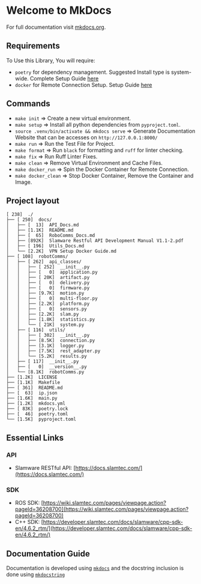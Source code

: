 # Welcome to MkDocs

For full documentation visit [mkdocs.org](https://www.mkdocs.org).

## Requirements

To Use this Library, You will require:

- `poetry` for dependency management. Suggested Install type is system-wide. Complete Setup Guide [here](https://python-poetry.org/)
- `docker` for Remote Connection Setup. Setup Guide [here](https://docs.docker.com/engine/install/)

## Commands

- `make init` => Create a new virtual environment.
- `make setup` => Install all python dependencies from `pyproject.toml`.
- `source .venv/bin/activate && mkdocs serve` => Generate Documentation Website that can be accesses on `http://127.0.0.1:8000/`
- `make run` => Run the Test File for Project.
- `make format` => Run `black` for formatting and `ruff` for linter checking.
- `make fix` => Run Ruff Linter Fixes.
- `make clean` => Remove Virtual Environment and Cache Files.
- `make docker_run` => Spin the Docker Container for Remote Connection.
- `make docker_clean` => Stop Docker Container, Remove the Container and Image.

## Project layout

```tree
[ 238]  ./
├── [ 250]  docs/
│   ├── [  13]  API_Docs.md
│   ├── [1.1K]  README.md
│   ├── [  65]  RoboComms_Docs.md
│   ├── [892K]  Slamware Restful API Development Manual V1.1-2.pdf
│   ├── [ 196]  Utils_Docs.md
│   └── [2.2K]  VPN Setup Docker Guide.md
├── [ 108]  robotComms/
│   ├── [ 262]  api_classes/
│   │   ├── [ 252]  __init__.py
│   │   ├── [   0]  application.py
│   │   ├── [ 20K]  artifact.py
│   │   ├── [   0]  delivery.py
│   │   ├── [   0]  firmware.py
│   │   ├── [9.7K]  motion.py
│   │   ├── [   0]  multi-floor.py
│   │   ├── [2.2K]  platform.py
│   │   ├── [   0]  sensors.py
│   │   ├── [2.2K]  slam.py
│   │   ├── [1.8K]  statistics.py
│   │   └── [ 21K]  system.py
│   ├── [ 116]  utils/
│   │   ├── [ 302]  __init__.py
│   │   ├── [8.5K]  connection.py
│   │   ├── [3.1K]  logger.py
│   │   ├── [7.5K]  rest_adapter.py
│   │   └── [5.2K]  results.py
│   ├── [ 117]  __init__.py
│   ├── [   0]  __version__.py
│   └── [8.1K]  robotComms.py
├── [1.2K]  LICENSE
├── [1.1K]  Makefile
├── [ 361]  README.md
├── [  63]  ip.json
├── [1.6K]  main.py
├── [1.2K]  mkdocs.yml
├── [ 83K]  poetry.lock
├── [  46]  poetry.toml
└── [1.5K]  pyproject.toml
```

## Essential Links

### API

- Slamware RESTful API: [https://docs.slamtec.com/](https://docs.slamtec.com/)

### SDK

- ROS SDK: [https://wiki.slamtec.com/pages/viewpage.action?pageId=36208700](https://wiki.slamtec.com/pages/viewpage.action?pageId=36208700)
- C++ SDK: [https://developer.slamtec.com/docs/slamware/cpp-sdk-en/4.6.2_rtm/](https://developer.slamtec.com/docs/slamware/cpp-sdk-en/4.6.2_rtm/)

## Documentation Guide

Documentation is developed using [`mkdocs`](https://www.mkdocs.org/) and the docstring inclusion is done using [`mkdocstring`](https://mkdocstrings.github.io/)
